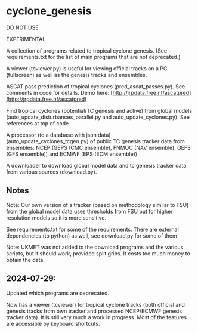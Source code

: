# cyclone_genesis

DO NOT USE

EXPERIMENTAL

A collection of programs related to tropical cyclone genesis. (See requirements.txt for the list of main programs that are not deprecated.)

A viewer (tcviewer.py) is useful for viewing official tracks on a PC (fullscreen) as well as the genesis tracks and ensembles.

ASCAT pass prediction of tropical cyclones (pred_ascat_passes.py). See comments in code for details. Demo here: [http://jrpdata.free.nf/ascatpred](http://jrpdata.free.nf/ascatpred)

Find tropical cyclones (potential/TC genesis and active) from global models (auto_update_disturbances_parallel.py and auto_update_cyclones.py). See references at top of code.

A processor (to a database with json data) (auto_update_cyclones_tcgen.py) of public TC genesis tracker data from ensembles: NCEP (GEPS (CMC ensemble), FNMOC (NAV ensemble), GEFS (GFS ensemble)) and ECMWF (EPS (ECM ensemble))

A downloader to download global model data and tc genesis tracker data from various sources (download.py).

## Notes

Note: Our own version of a tracker (based on methodology similar to FSU) from the global model data uses thresholds from FSU but for higher resolution models so it is more sensitive.

See requirements.txt for some of the requirements. There are external dependencies (to python) as well, see download.py for some of them

Note: UKMET was not added to the download programs and the various scripts, but it should work, provided split gribs. It costs too much money to obtain the data.

## 2024-07-29:

Updated which programs are deprecated.

Now has a viewer (tcviewer) for tropical cyclone tracks (both official and genesis tracks from own tracker and processed NCEP/ECMWF genesis tracker data). It is still very much a work in progress. Most of the features are accessible by keyboard shortcuts.
